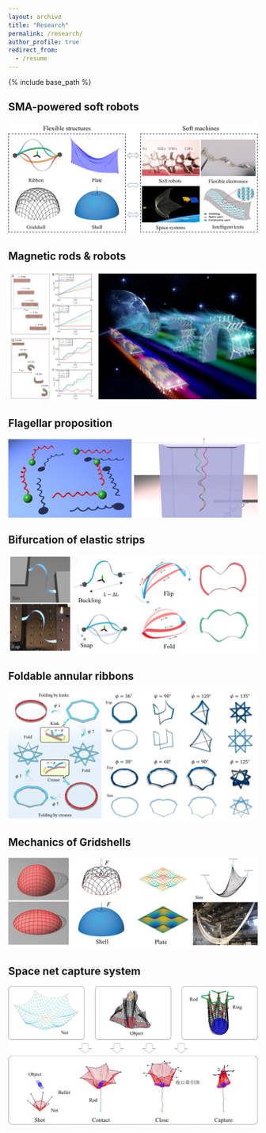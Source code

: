 ```yaml
---
layout: archive
title: "Research"
permalink: /research/
author_profile: true
redirect_from:
  - /resume
---
```


{% include base_path %}

SMA-powered soft robots
---

![](/images/overview.png)

Magnetic rods & robots
---
![](./images/magrobot.png)

Flagellar proposition
---
![](./images/flagella.png)

Bifurcation of elastic strips
---
![](./images/strip.png)

Foldable annular ribbons
---
![](./images/ring.png)

Mechanics of Gridshells
---
![](./images/gridshell.png)

Space net capture system
---
![](./images/net.png)

